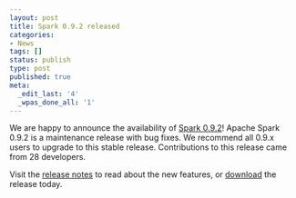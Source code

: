 ```yaml
---
layout: post
title: Spark 0.9.2 released
categories:
- News
tags: []
status: publish
type: post
published: true
meta:
  _edit_last: '4'
  _wpas_done_all: '1'
---
```


We are happy to announce the availability of <a href="{{site.url}}releases/spark-release-0-9-2.html" title="Spark Release 0.9.2">
Spark 0.9.2</a>! Apache Spark 0.9.2 is a maintenance release with bug fixes. We recommend all 0.9.x users to upgrade to this stable release. 
Contributions to this release came from 28 developers. 

Visit the <a href="{{site.url}}releases/spark-release-0-9-2.html" title="Spark Release 0.9.2">release notes</a> 
to read about the new features, or <a href="{{site.url}}downloads.html">download</a> the release today.
